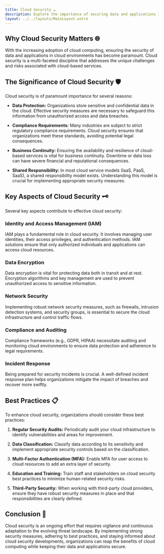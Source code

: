 ```yaml
---
title: Cloud Security ☁️
description: Explore the importance of securing data and applications in cloud environments.
layout: ../../layouts/MainLayout.astro
---
```


## Why Cloud Security Matters 🌐

With the increasing adoption of cloud computing, ensuring the security of data and applications in cloud environments has become paramount. Cloud security is a multi-faceted discipline that addresses the unique challenges and risks associated with cloud-based services.

## The Significance of Cloud Security 🛡

Cloud security is of paramount importance for several reasons:

- **Data Protection:** Organizations store sensitive and confidential data in the cloud. Effective security measures are necessary to safeguard this information from unauthorized access and data breaches.

- **Compliance Requirements:** Many industries are subject to strict regulatory compliance requirements. Cloud security ensures that organizations meet these standards, avoiding potential legal consequences.

- **Business Continuity:** Ensuring the availability and resilience of cloud-based services is vital for business continuity. Downtime or data loss can have severe financial and reputational consequences.

- **Shared Responsibility:** In most cloud service models (IaaS, PaaS, SaaS), a shared responsibility model exists. Understanding this model is crucial for implementing appropriate security measures.

## Key Aspects of Cloud Security 🗝

Several key aspects contribute to effective cloud security:

### Identity and Access Management (IAM)

IAM plays a fundamental role in cloud security. It involves managing user identities, their access privileges, and authentication methods. IAM solutions ensure that only authorized individuals and applications can access cloud resources.

### Data Encryption

Data encryption is vital for protecting data both in transit and at rest. Encryption algorithms and key management are used to prevent unauthorized access to sensitive information.

### Network Security

Implementing robust network security measures, such as firewalls, intrusion detection systems, and security groups, is essential to secure the cloud infrastructure and control traffic flows.

### Compliance and Auditing

Compliance frameworks (e.g., GDPR, HIPAA) necessitate auditing and monitoring cloud environments to ensure data protection and adherence to legal requirements.

### Incident Response

Being prepared for security incidents is crucial. A well-defined incident response plan helps organizations mitigate the impact of breaches and recover more swiftly.

## Best Practices 📋

To enhance cloud security, organizations should consider these best practices:

1. **Regular Security Audits:** Periodically audit your cloud infrastructure to identify vulnerabilities and areas for improvement.

2. **Data Classification:** Classify data according to its sensitivity and implement appropriate security controls based on the classification.

3. **Multi-Factor Authentication (MFA):** Enable MFA for user access to cloud resources to add an extra layer of security.

4. **Education and Training:** Train staff and stakeholders on cloud security best practices to minimize human-related security risks.

5. **Third-Party Security:** When working with third-party cloud providers, ensure they have robust security measures in place and that responsibilities are clearly defined.

## Conclusion 🚀

Cloud security is an ongoing effort that requires vigilance and continuous adaptation to the evolving threat landscape. By implementing strong security measures, adhering to best practices, and staying informed about cloud security developments, organizations can reap the benefits of cloud computing while keeping their data and applications secure.
